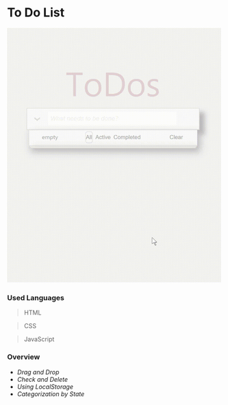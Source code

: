 <h1>
	To Do List
</h1>


<img src="https://github.com/Jaster25/ToDoApp/blob/master/2.0/images/todoApp.gif" width="500" height="594" />

### Used Languages

>HTML

>CSS

>JavaScript

### Overview

- *Drag and Drop*
- *Check and Delete*
- *Using LocalStorage*
- *Categorization by State*

